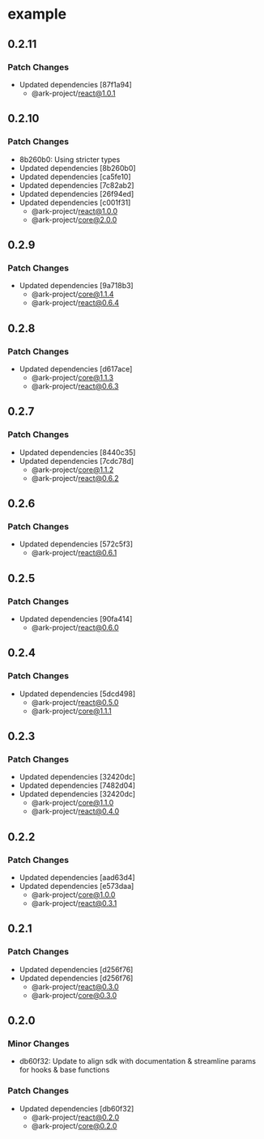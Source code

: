 # example

## 0.2.11

### Patch Changes

- Updated dependencies [87f1a94]
  - @ark-project/react@1.0.1

## 0.2.10

### Patch Changes

- 8b260b0: Using stricter types
- Updated dependencies [8b260b0]
- Updated dependencies [ca5fe10]
- Updated dependencies [7c82ab2]
- Updated dependencies [26f94ed]
- Updated dependencies [c001f31]
  - @ark-project/react@1.0.0
  - @ark-project/core@2.0.0

## 0.2.9

### Patch Changes

- Updated dependencies [9a718b3]
  - @ark-project/core@1.1.4
  - @ark-project/react@0.6.4

## 0.2.8

### Patch Changes

- Updated dependencies [d617ace]
  - @ark-project/core@1.1.3
  - @ark-project/react@0.6.3

## 0.2.7

### Patch Changes

- Updated dependencies [8440c35]
- Updated dependencies [7cdc78d]
  - @ark-project/core@1.1.2
  - @ark-project/react@0.6.2

## 0.2.6

### Patch Changes

- Updated dependencies [572c5f3]
  - @ark-project/react@0.6.1

## 0.2.5

### Patch Changes

- Updated dependencies [90fa414]
  - @ark-project/react@0.6.0

## 0.2.4

### Patch Changes

- Updated dependencies [5dcd498]
  - @ark-project/react@0.5.0
  - @ark-project/core@1.1.1

## 0.2.3

### Patch Changes

- Updated dependencies [32420dc]
- Updated dependencies [7482d04]
- Updated dependencies [32420dc]
  - @ark-project/core@1.1.0
  - @ark-project/react@0.4.0

## 0.2.2

### Patch Changes

- Updated dependencies [aad63d4]
- Updated dependencies [e573daa]
  - @ark-project/core@1.0.0
  - @ark-project/react@0.3.1

## 0.2.1

### Patch Changes

- Updated dependencies [d256f76]
- Updated dependencies [d256f76]
  - @ark-project/react@0.3.0
  - @ark-project/core@0.3.0

## 0.2.0

### Minor Changes

- db60f32: Update to align sdk with documentation & streamline params for hooks & base functions

### Patch Changes

- Updated dependencies [db60f32]
  - @ark-project/react@0.2.0
  - @ark-project/core@0.2.0
